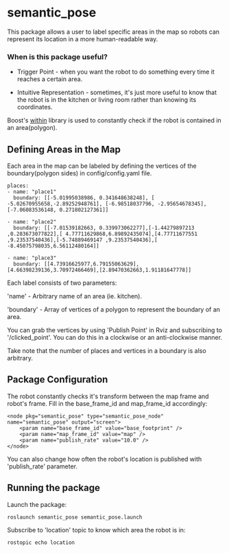 # semantic_pose

This package allows a user to label specific areas in the map so robots can represent its location in a more human-readable way.

### When is this package useful?
- Trigger Point - when you want the robot to do something every time it reaches a certain area.

- Intuitive Representation - sometimes, it's just more useful to know that the robot is in the kitchen or living room rather than knowing its coordinates.

Boost's [within](https://www.boost.org/doc/libs/1_62_0/libs/geometry/doc/html/geometry/reference/algorithms/within/within_2.html) library is used to constantly check if the robot is contained in an area(polygon).

## Defining Areas in the Map

Each area in the map can be labeled by defining the vertices of the boundary(polygon sides) in config/config.yaml file.


    places:
    - name: "place1"
      boundary: [[-5.01995038986, 0.341648638248], [ -5.02670955658,-2.89252948761], [-6.98518037796, -2.95654678345], [-7.06083536148, 0.271802127361]]

    - name: "place2"
      boundary: [[-7.01539182663, 0.339973062277],[-1.44279897213 ,0.283673077822],[ 4.77711629868,6.89892435074],[4.77711677551 ,9.23537540436],[-5.74889469147 ,9.23537540436],[ -8.45075798035,6.56112480164]]

    - name: "place3"
      boundary: [[4.73916625977,6.79155063629],[4.66398239136,3.70972466469],[2.89470362663,1.91181647778]]



Each label consists of two parameters:

'name' - Arbitrary name of an area (ie. kitchen).

'boundary' - Array of vertices of a polygon to represent the boundary of an area.

You can grab the vertices by using 'Publish Point' in Rviz and subscribing to '/clicked_point'. You can do this in a clockwise or an anti-clockwise manner.

Take note that the number of places and vertices in a boundary is also arbitrary.

## Package Configuration

The robot constantly checks it's transform between the map frame and robot's frame. Fill in the base_frame_id and map_frame_id accordingly:

    <node pkg="semantic_pose" type="semantic_pose_node" name="semantic_pose" output="screen">
        <param name="base_frame_id" value="base_footprint" />
        <param name="map_frame_id" value="map" />
        <param name="publish_rate" value="10.0" />
    </node>

You can also change how often the robot's location is published with 'publish_rate' parameter.

## Running the package

Launch the package:

    roslaunch semantic_pose semantic_pose.launch

Subscribe to 'location' topic to know which area the robot is in:

    rostopic echo location













